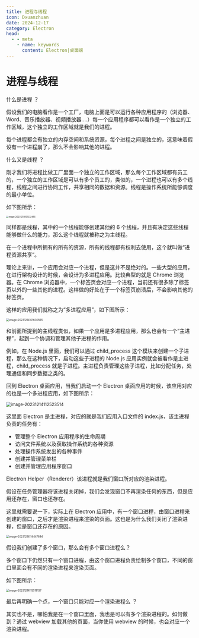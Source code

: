 ```yaml
---
title: 进程与线程
icon: Dxuanzhuan
date: 2024-12-17
category: Electron
head:
  - - meta
    - name: keywords
      content: Electron|桌面端
---
```


# 进程与线程

什么是进程 ？

假设我们的电脑看作是一个工厂，电脑上面是可以运行各种应用程序的（浏览器、Word、音乐播放器、视频播放器....）每一个应用程序都可以看作是一个独立的工作区域，这个独立的工作区域就是我们的进程。

每个进程都会有独立的内存空间和系统资源，每个进程之间是独立的，这意味着假设有一个进程崩了，那么不会影响其他的进程。

什么又是线程 ？

刚才我们将进程比做工厂里面一个独立的工作区域，那么每个工作区域都有员工的，一个独立的工作区域是可以有多个员工的，类似的，一个进程也可以有多个线程，线程之间进行协同工作，共享相同的数据和资源。线程是操作系统所能够调度的最小单位。

如下图所示：

<img src="https://xiejie-typora.oss-cn-chengdu.aliyuncs.com/2023-12-14-021232.png" alt="image-20231214101232495" style="zoom:40%;" />

同样都是线程，其中的一个线程能够创建其他的 6 个线程，并且有决定这些线程能够做什么的能力，那么这个线程就被称之为主线程。

在一个进程中所拥有的所有的资源，所有的线程都有权利去使用，这个就叫做“进程资源共享”。

理论上来讲，一个应用会对应一个进程，但是这并不是绝对的。一些大型的应用，在进行架构设计的时候，会设计为多进程应用。比较典型的就是 Chrome 浏览器。在 Chrome 浏览器中，一个标签页会对应一个进程，当前还有很多除了标签页以外的一些其他的进程。这样做的好处在于一个标签页崩溃后，不会影响其他的标签页。

这样的应用我们就称之为“多进程应用”，如下图所示：

<img src="https://xiejie-typora.oss-cn-chengdu.aliyuncs.com/2023-12-14-021631.png" alt="image-20231214101630565" style="zoom:50%;" />

和前面所提到的主线程类似，如果一个应用是多进程应用，那么也会有一个“主进程”，起到一个协调和管理其他子进程的作用。

例如，在 Node.js 里面，我们可以通过 child_process 这个模块来创建一个子进程，那么在这种情况下，启动这些子进程的 Node.js 应用实例就会被看作是主进程，child_process 就是子进程。主进程负责管理这些子进程，比如分配任务，处理通信和同步数据之类的。

回到 Electron 桌面应用，当我们启动一个 Electron 桌面应用的时候，该应用对应的也是一个多进程应用，如下图所示：

<img src="https://xiejie-typora.oss-cn-chengdu.aliyuncs.com/2023-12-14-032523.png" alt="image-20231214112523514" style="zoom:80%;" />

这里面 Electron 是主进程，对应的就是我们应用入口文件的 index.js，该主进程负责的任务有：

- 管理整个 Electron 应用程序的生命周期
- 访问文件系统以及获取操作系统的各种资源
- 处理操作系统发出的各种事件
- 创建并管理菜单栏
- 创建并管理应用程序窗口

Electron Helper（Renderer）该进程就是我们窗口所对应的渲染进程。

假设在任务管理器将该进程关闭掉，我们会发现窗口不再渲染任何的东西，但是应用还存在，窗口也还存在。

这里就需要说一下，实际上在 Electron 应用中，有一个窗口进程，由窗口进程来创建的窗口，之后才是渲染进程来渲染的页面。这也是为什么我们关闭了渲染进程，但是窗口还存在的原因。

<img src="https://xiejie-typora.oss-cn-chengdu.aliyuncs.com/2023-12-14-034448.png" alt="image-20231214114447694" style="zoom:50%;" />

假设我们创建了多个窗口，那么会有多个窗口进程么？

多个窗口下仍然只有一个窗口进程，由这个窗口进程负责绘制多个窗口，不同的窗口里面会有不同的渲染进程来渲染页面。

如下图所示：

<img src="https://xiejie-typora.oss-cn-chengdu.aliyuncs.com/2023-12-14-035519.png" alt="image-20231214115519137" style="zoom:50%;" />

最后再明确一个点，一个窗口只能对应一个渲染进程么 ？

其实也不是，哪怕我是在一个窗口里面，我也是可以有多个渲染进程的。如何做到？通过 webview 加载其他的页面，当你使用 webview 的时候，也会对应一个渲染进程。
